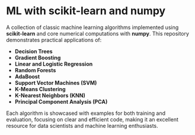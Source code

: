 # ML with scikit-learn and numpy

A collection of classic machine learning algorithms implemented using **scikit-learn** and core numerical computations with **numpy**. This repository demonstrates practical applications of:

- **Decision Trees**
- **Gradient Boosting**
- **Linear and Logistic Regression**
- **Random Forests**
- **AdaBoost**
- **Support Vector Machines (SVM)**
- **K-Means Clustering**
- **K-Nearest Neighbors (KNN)**
- **Principal Component Analysis (PCA)**

Each algorithm is showcased with examples for both training and evaluation, focusing on clear and efficient code, making it an excellent resource for data scientists and machine learning enthusiasts.
